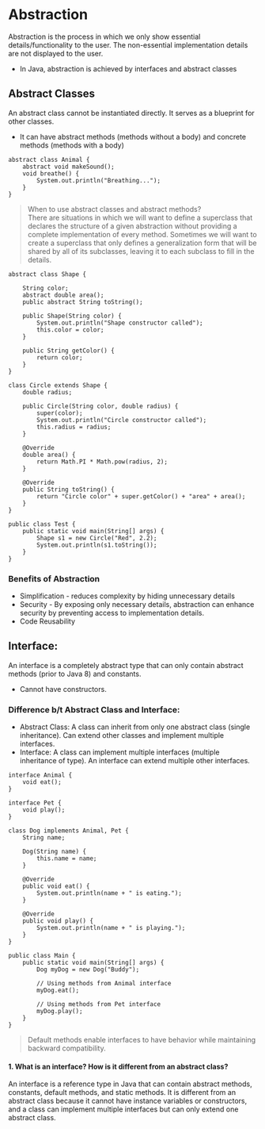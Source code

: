 # Abstraction
Abstraction is the process in which we only show essential details/functionality to the user. The non-essential implementation details are not displayed to the user.

- In Java, abstraction is achieved by interfaces and abstract classes

## Abstract Classes
An abstract class cannot be instantiated directly. It serves as a blueprint for other classes.

- It can have abstract methods (methods without a body) and concrete methods (methods with a body)

```
abstract class Animal {
    abstract void makeSound();
    void breathe() {
        System.out.println("Breathing...");
    }
}
```
> When to use abstract classes and abstract methods? <br>
There are situations in which we will want to define a superclass that declares the structure of a given abstraction without providing a complete implementation of every method. Sometimes we will want to create a superclass that only defines a generalization form that will be shared by all of its subclasses, leaving it to each subclass to fill in the details.

```
abstract class Shape { 

	String color; 
	abstract double area(); 
	public abstract String toString(); 

	public Shape(String color) { 
		System.out.println("Shape constructor called"); 
		this.color = color; 
	} 

	public String getColor() {
        return color;
    } 
} 

class Circle extends Shape { 
	double radius; 

	public Circle(String color, double radius) { 
        super(color); 
		System.out.println("Circle constructor called"); 
		this.radius = radius; 
	} 

	@Override
    double area() { 
		return Math.PI * Math.pow(radius, 2); 
	} 

	@Override
    public String toString() { 
		return "Circle color" + super.getColor() + "area" + area(); 
	} 
} 

public class Test { 
	public static void main(String[] args) { 
		Shape s1 = new Circle("Red", 2.2); 
		System.out.println(s1.toString()); 
	} 
}

```

### Benefits of Abstraction
- Simplification - reduces complexity by hiding unnecessary details
- Security - By exposing only necessary details, abstraction can enhance security by preventing access to implementation details.
- Code Reusability

## Interface:
An interface is a completely abstract type that can only contain abstract methods (prior to Java 8) and constants.

- Cannot have constructors.

### Difference b/t Abstract Class and Interface:
- Abstract Class: A class can inherit from only one abstract class (single inheritance). Can extend other classes and implement multiple interfaces.
- Interface: A class can implement multiple interfaces (multiple inheritance of type).
An interface can extend multiple other interfaces.

```
interface Animal {
    void eat();
}

interface Pet {
    void play();
}

```
    class Dog implements Animal, Pet {
        String name;

        Dog(String name) {
            this.name = name;
        }

        @Override
        public void eat() {
            System.out.println(name + " is eating.");
        }

        @Override
        public void play() {
            System.out.println(name + " is playing.");
        }
    }

    public class Main {
        public static void main(String[] args) {
            Dog myDog = new Dog("Buddy");
            
            // Using methods from Animal interface
            myDog.eat();
            
            // Using methods from Pet interface
            myDog.play();
        }
    }

>Default methods enable interfaces to have behavior while maintaining backward compatibility.

#### 1. What is an interface? How is it different from an abstract class?

An interface is a reference type in Java that can contain abstract methods, constants, default methods, and static methods. It is different from an abstract class because it cannot have instance variables or constructors, and a class can implement multiple interfaces but can only extend one abstract class.
